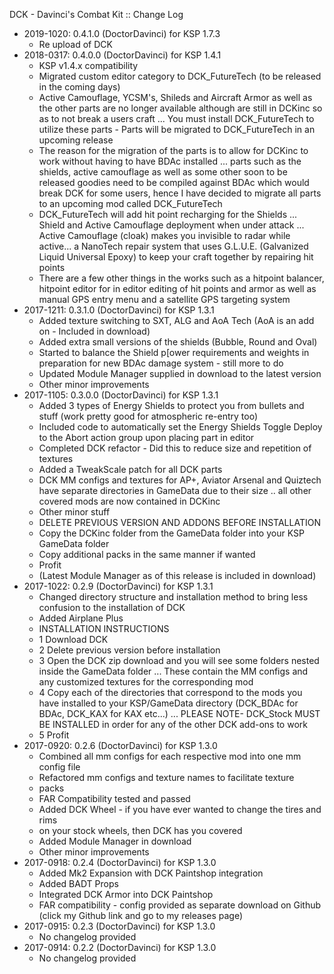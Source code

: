 DCK - Davinci's Combat Kit :: Change Log

* 2019-1020: 0.4.1.0 (DoctorDavinci) for KSP 1.7.3
	+ Re upload of DCK
* 2018-0317: 0.4.0.0 (DoctorDavinci) for KSP 1.4.1
	+ KSP v1.4.x compatibility
	+ Migrated custom editor category to DCK_FutureTech (to be released in the coming days)
	+ Active Camouflage, YCSM's, Shileds and Aircraft Armor as well as the other parts are no longer available although are still in DCKinc so as to not break a users craft ... You must install DCK_FutureTech to utilize these parts - Parts will be migrated to DCK_FutureTech in an upcoming release
	+ The reason for the migration of the parts is to allow for DCKinc to work without having to have BDAc installed ... parts such as the shields, active camouflage as well as some other soon to be released goodies need to be compiled against BDAc which would break DCK for some users, hence I have decided to migrate all parts to an upcoming mod called DCK_FutureTech
	+ DCK_FutureTech will add hit point recharging for the Shields ... Shield and Active Camouflage deployment when under attack ... Active Camouflage (cloak) makes you invisible to radar while active... a NanoTech repair system that uses G.L.U.E. (Galvanized Liquid Universal Epoxy) to keep your craft together by repairing hit points
	+ There are a few other things in the works such as a hitpoint balancer, hitpoint editor for in editor editing of hit points and armor as well as manual GPS entry menu and a satellite GPS targeting system
* 2017-1211: 0.3.1.0 (DoctorDavinci) for KSP 1.3.1
	+ Added texture switching to SXT, ALG and AoA Tech (AoA is an add on - Included in download)
	+ Added extra small versions of the shields (Bubble, Round and Oval)
	+ Started to balance the Shield p[ower requirements and weights in preparation for new BDAc damage system - still more to do
	+ Updated Module Manager supplied in download to the latest version
	+ Other minor improvements
* 2017-1105: 0.3.0.0 (DoctorDavinci) for KSP 1.3.1
	+ Added 3 types of Energy Shields to protect you from bullets and stuff (work pretty good for atmospheric re-entry too)
	+ Included code to automatically set the Energy Shields Toggle Deploy to the Abort action group upon placing part in editor
	+ Completed DCK refactor - Did this to reduce size and repetition of textures
	+ Added a TweakScale patch for all DCK parts
	+ DCK MM configs and textures for AP+, Aviator Arsenal and Quiztech have separate directories in GameData due to their size .. all other covered mods are now contained in DCKinc
	+ Other minor stuff
	+ DELETE PREVIOUS VERSION AND ADDONS BEFORE INSTALLATION
	+ Copy the DCKinc folder from the GameData folder into your KSP GameData folder
	+ Copy additional packs in the same manner if wanted
	+ Profit
	+ (Latest Module Manager as of this release is included in download)
* 2017-1022: 0.2.9 (DoctorDavinci) for KSP 1.3.1
	+ Changed directory structure and installation method to bring less confusion to the installation of DCK
	+ Added Airplane Plus
	+ INSTALLATION INSTRUCTIONS
	+ 1    Download DCK
	+ 2    Delete previous version before installation
	+ 3    Open the DCK zip download and you will see some folders nested inside the GameData folder ... These contain the MM configs and any customized textures for the corresponding mod
	+ 4    Copy each of the directories that correspond to the mods you have installed to your KSP/GameData directory (DCK_BDAc for BDAc, DCK_KAX for KAX etc...) ... PLEASE NOTE- DCK_Stock MUST BE INSTALLED in order for any of the other DCK add-ons to work
	+ 5    Profit
* 2017-0920: 0.2.6 (DoctorDavinci) for KSP 1.3.0
	+ Combined all mm configs for each respective mod into one mm config file
	+ Refactored mm configs and texture names to facilitate texture
	+ packs
	+ FAR Compatibility tested and passed
	+ Added DCK Wheel - if you have ever wanted to change the tires and rims
	+ on your stock wheels, then DCK has you covered
	+ Added Module Manager in download
	+ Other minor improvements
* 2017-0918: 0.2.4 (DoctorDavinci) for KSP 1.3.0
	+ Added Mk2 Expansion with DCK Paintshop integration
	+ Added BADT Props
	+ Integrated DCK Armor into DCK Paintshop
	+ FAR compatibility - config provided as separate download on Github (click my Github link and go to my releases page)
* 2017-0915: 0.2.3 (DoctorDavinci) for KSP 1.3.0
	+ No changelog provided
* 2017-0914: 0.2.2 (DoctorDavinci) for KSP 1.3.0
	+ No changelog provided
